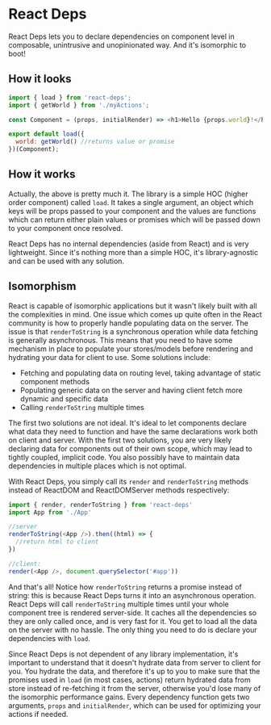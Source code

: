# React Deps
React Deps lets you to declare dependencies on component level in composable, unintrusive and unopinionated way. And it's isomorphic to boot!

## How it looks

```js
import { load } from 'react-deps';
import { getWorld } from './myActions';

const Component = (props, initialRender) => <h1>Hello {props.world}!</h1>;

export default load({
  world: getWorld() //returns value or promise
})(Component);
```

## How it works

Actually, the above is pretty much it. The library is a simple HOC (higher order component) called `load`. It takes a single argument, an object which keys will be props passed to your component and the values are functions which can return either plain values or promises which will be passed down to your component once resolved.

React Deps has no internal dependencies (aside from React) and is very lightweight. Since it's nothing more than a simple HOC, it's library-agnostic and can be used with any solution.

## Isomorphism

React is capable of isomorphic applications but it wasn't likely built with all the complexities in mind. One issue which comes up quite often in the React community is how to properly handle populating data on the server. The issue is that `renderToString` is a synchronous operation while data fetching is generally asynchronous. This means that you need to have some mechanism in place to populate your stores/models before rendering and hydrating your data for client to use. Some solutions include:

* Fetching and populating data on routing level, taking advantage of static component methods
* Populating generic data on the server and having client fetch more dynamic and specific data
* Calling `renderToString` multiple times

The first two solutions are not ideal. It's ideal to let components declare what data they need to function and have the same declarations work both on client and server. With the first two solutions, you are very likely declaring data for components out of their own scope, which may lead to tightly coupled, implicit code. You also possibly have to maintain data dependencies in multiple places which is not optimal.

With React Deps, you simply call its `render` and `renderToString` methods instead of ReactDOM and ReactDOMServer methods respectively:

```js
import { render, renderToString } from 'react-deps'
import App from './App'

//server
renderToString(<App />).then((html) => {
  //return html to client
})

//client:
render(<App />, document.querySelector('#app'))
```

And that's all! Notice how `renderToString` returns a promise instead of string: this is because React Deps turns it into an asynchronous operation. React Deps will call `renderToString` multiple times until your whole component tree is rendered server-side. It caches all the dependencies so they are only called once, and is very fast for it. You get to load all the data on the server with no hassle. The only thing you need to do is declare your dependencies with `load`.

Since React Deps is not dependent of any library implementation, it's important to understand that it doesn't hydrate data from server to client for you. You hydrate the data, and therefore it's up to you to make sure that the promises used in `load` (in most cases, actions) return hydrated data from store instead of re-fetching it from the server, otherwise you'd lose many of the isomorphic performance gains. Every dependency function gets two arguments, `props` and `initialRender`, which can be used for optimizing your actions if needed.
